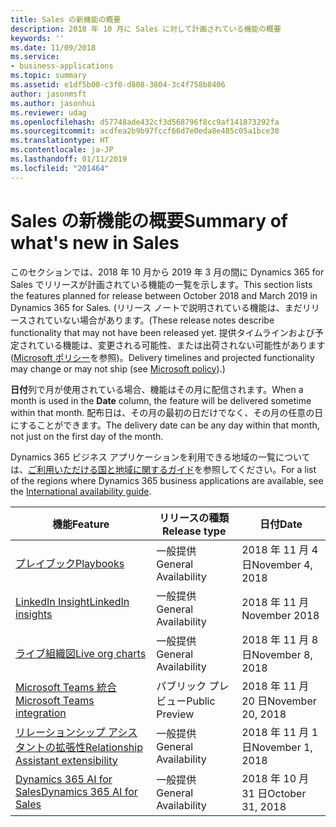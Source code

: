 ```yaml
---
title: Sales の新機能の概要
description: 2018 年 10 月に Sales に対して計画されている機能の概要
keywords: ''
ms.date: 11/09/2018
ms.service:
- business-applications
ms.topic: summary
ms.assetid: e1df5b00-c3f0-d808-3804-3c4f758b8406
author: jasonmsft
ms.author: jasonhui
ms.reviewer: udag
ms.openlocfilehash: d57748ade432cf3d568796f8cc9af141873292fa
ms.sourcegitcommit: acdfea2b9b97fccf66d7e0eda8e485c05a1bce30
ms.translationtype: HT
ms.contentlocale: ja-JP
ms.lasthandoff: 01/11/2019
ms.locfileid: "201464"
---
```

# <a name="summary-of-whats-new-in-sales"></a><span data-ttu-id="2616d-103">Sales の新機能の概要</span><span class="sxs-lookup"><span data-stu-id="2616d-103">Summary of what's new in Sales</span></span>

<span data-ttu-id="2616d-104">このセクションでは、2018 年 10 月から 2019 年 3 月の間に Dynamics 365 for Sales でリリースが計画されている機能の一覧を示します。</span><span class="sxs-lookup"><span data-stu-id="2616d-104">This section lists the features planned for release between October 2018 and March 2019 in Dynamics 365 for Sales.</span></span> <span data-ttu-id="2616d-105">(リリース ノートで説明されている機能は、まだリリースされていない場合があります。</span><span class="sxs-lookup"><span data-stu-id="2616d-105">(These release notes describe functionality that may not have been released yet.</span></span> <span data-ttu-id="2616d-106">提供タイムラインおよび予定されている機能は、変更される可能性、または出荷されない可能性があります ([Microsoft ポリシー](https://go.microsoft.com/fwlink/p/?linkid=2007332)を参照)。</span><span class="sxs-lookup"><span data-stu-id="2616d-106">Delivery timelines and projected functionality may change or may not ship (see [Microsoft policy](https://go.microsoft.com/fwlink/p/?linkid=2007332)).)</span></span>

<span data-ttu-id="2616d-107">**日付**列で月が使用されている場合、機能はその月に配信されます。</span><span class="sxs-lookup"><span data-stu-id="2616d-107">When a month is used in the **Date** column, the feature will be delivered sometime within that month.</span></span> <span data-ttu-id="2616d-108">配布日は、その月の最初の日だけでなく、その月の任意の日にすることができます。</span><span class="sxs-lookup"><span data-stu-id="2616d-108">The delivery date can be any day within that month, not just on the first day of the month.</span></span>

<span data-ttu-id="2616d-109">Dynamics 365 ビジネス アプリケーションを利用できる地域の一覧については、[ご利用いただける国と地域に関するガイド](https://aka.ms/dynamics_365_international_availability_deck)を参照してください。</span><span class="sxs-lookup"><span data-stu-id="2616d-109">For a list of the regions where Dynamics 365 business applications are available, see the [International availability guide](https://aka.ms/dynamics_365_international_availability_deck).</span></span> 


| <span data-ttu-id="2616d-110">機能</span><span class="sxs-lookup"><span data-stu-id="2616d-110">Feature</span></span>                                                              | <span data-ttu-id="2616d-111">リリースの種類</span><span class="sxs-lookup"><span data-stu-id="2616d-111">Release type</span></span>   | <span data-ttu-id="2616d-112">日付</span><span class="sxs-lookup"><span data-stu-id="2616d-112">Date</span></span> |
|----------------------------------------------------------------------|----------------|----------------------|
| [<span data-ttu-id="2616d-113">プレイブック</span><span class="sxs-lookup"><span data-stu-id="2616d-113">Playbooks</span></span>](empower-sellers-with-playbooks.md)                       | <span data-ttu-id="2616d-114">一般提供</span><span class="sxs-lookup"><span data-stu-id="2616d-114">General Availability</span></span>             | <span data-ttu-id="2616d-115">2018 年 11 月 4 日</span><span class="sxs-lookup"><span data-stu-id="2616d-115">November 4, 2018</span></span>          |
| [<span data-ttu-id="2616d-116">LinkedIn Insight</span><span class="sxs-lookup"><span data-stu-id="2616d-116">LinkedIn insights</span></span>](linkedin-insights.md)                            | <span data-ttu-id="2616d-117">一般提供</span><span class="sxs-lookup"><span data-stu-id="2616d-117">General Availability</span></span>             | <span data-ttu-id="2616d-118">2018 年 11 月</span><span class="sxs-lookup"><span data-stu-id="2616d-118">November 2018</span></span>          |
| [<span data-ttu-id="2616d-119">ライブ組織図</span><span class="sxs-lookup"><span data-stu-id="2616d-119">Live org charts</span></span>](live-org-charts.md)                                | <span data-ttu-id="2616d-120">一般提供</span><span class="sxs-lookup"><span data-stu-id="2616d-120">General Availability</span></span>             | <span data-ttu-id="2616d-121">2018 年 11 月 8 日</span><span class="sxs-lookup"><span data-stu-id="2616d-121">November 8, 2018</span></span>          |
| [<span data-ttu-id="2616d-122">Microsoft Teams 統合</span><span class="sxs-lookup"><span data-stu-id="2616d-122">Microsoft Teams integration</span></span>](collaborate-with-microsoft-teams.md)   | <span data-ttu-id="2616d-123">パブリック プレビュー</span><span class="sxs-lookup"><span data-stu-id="2616d-123">Public Preview</span></span>                   | <span data-ttu-id="2616d-124">2018 年 11 月 20 日</span><span class="sxs-lookup"><span data-stu-id="2616d-124">November 20, 2018</span></span>          |
| [<span data-ttu-id="2616d-125">リレーションシップ アシスタントの拡張性</span><span class="sxs-lookup"><span data-stu-id="2616d-125">Relationship Assistant extensibility</span></span>](extend-relationship-assistant.md) | <span data-ttu-id="2616d-126">一般提供</span><span class="sxs-lookup"><span data-stu-id="2616d-126">General Availability</span></span>         | <span data-ttu-id="2616d-127">2018 年 11 月 1 日</span><span class="sxs-lookup"><span data-stu-id="2616d-127">November 1, 2018</span></span>           |
| [<span data-ttu-id="2616d-128">Dynamics 365 AI for Sales</span><span class="sxs-lookup"><span data-stu-id="2616d-128">Dynamics 365 AI for Sales</span></span>](dynamics-365-ai-sales.md)                | <span data-ttu-id="2616d-129">一般提供</span><span class="sxs-lookup"><span data-stu-id="2616d-129">General Availability</span></span>             | <span data-ttu-id="2616d-130">2018 年 10 月 31 日</span><span class="sxs-lookup"><span data-stu-id="2616d-130">October 31, 2018</span></span>           |
